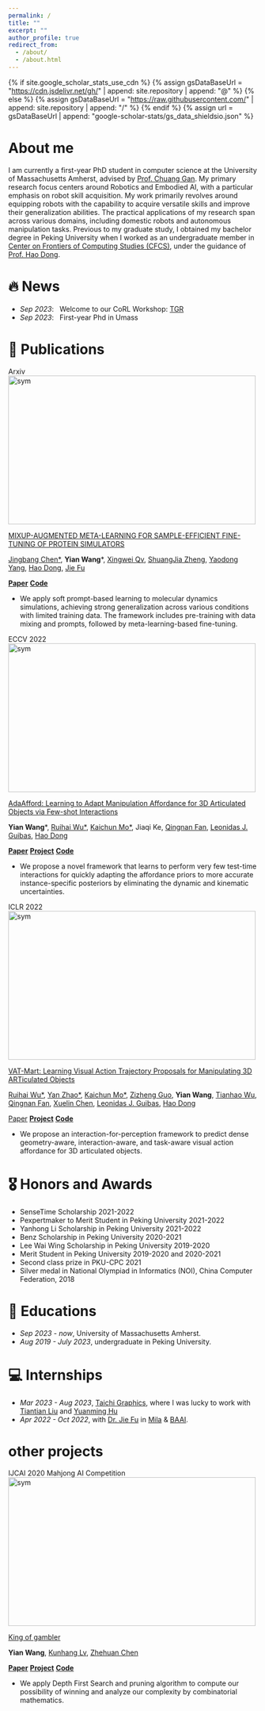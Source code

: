 ```yaml
---
permalink: /
title: ""
excerpt: ""
author_profile: true
redirect_from: 
  - /about/
  - /about.html
---
```


{% if site.google_scholar_stats_use_cdn %}
{% assign gsDataBaseUrl = "https://cdn.jsdelivr.net/gh/" | append: site.repository | append: "@" %}
{% else %}
{% assign gsDataBaseUrl = "https://raw.githubusercontent.com/" | append: site.repository | append: "/" %}
{% endif %}
{% assign url = gsDataBaseUrl | append: "google-scholar-stats/gs_data_shieldsio.json" %}

<span class='anchor' id='about-me'></span>

# About me
I am currently a first-year PhD student in computer science at the University of Massachusetts Amherst, advised by [Prof. Chuang Gan](https://people.csail.mit.edu/ganchuang/).
My primary research focus centers around Robotics and Embodied AI, with a particular emphasis on robot skill acquisition. My work primarily revolves around equipping robots with the capability to acquire versatile skills and improve their generalization abilities. The practical applications of my research span across various domains, including domestic robots and autonomous manipulation tasks.
Previous to my graduate study, I obtained my bachelor degree in Peking University when I worked as an undergraduate member in [Center on Frontiers of Computing Studies (CFCS)](https://cfcs.pku.edu.cn/english/), under the guidance of [Prof. Hao Dong](https://zsdonghao.github.io/).


# 🔥 News
- *Sep 2023*: &nbsp; Welcome to our CoRL Workshop: [TGR](https://generalist-robots.github.io/)
- *Sep 2023*: &nbsp; First-year Phd in Umass

# 📝 Publications 

<div class='paper-box'><div class='paper-box-image'><div><div class="badge">Arxiv</div><img src='https://wangyian-me.github.io/images/mixup.png' alt="sym" width="500" height="300"></div></div>
<div class='paper-box-text' markdown="1">

[MIXUP-AUGMENTED META-LEARNING FOR SAMPLE-EFFICIENT FINE-TUNING OF PROTEIN SIMULATORS](https://browse.arxiv.org/pdf/2308.15116.pdf)

[Jingbang Chen\*](), **Yian Wang***, [Xingwei Qv](), [ShuangJia Zheng](https://prokia.github.io/), [Yaodong Yang](https://www.yangyaodong.com/), [Hao Dong](http://zsdonghao.github.io/), [Jie Fu](https://bigaidream.github.io/)

[**Paper**](https://browse.arxiv.org/pdf/2308.15116.pdf) [**Code**](https://github.com/Jingbang-Chen/mixup-meta-protein-simulators)
- We apply soft prompt-based learning to molecular dynamics simulations, achieving strong generalization across various conditions with limited training data. The framework includes pre-training with data mixing and prompts, followed by meta-learning-based fine-tuning.
</div>
</div>

<div class='paper-box'><div class='paper-box-image'><div><div class="badge">ECCV 2022</div><img src='https://wangyian-me.github.io/images/adagif2.gif' alt="sym" width="500" height="300"></div></div>
<div class='paper-box-text' markdown="1">

[AdaAfford: Learning to Adapt Manipulation Affordance for 3D Articulated Objects via Few-shot Interactions](https://arxiv.org/abs/2112.00246)

**Yian Wang***, [Ruihai Wu\*](https://warshallrho.github.io), [Kaichun Mo\*](https://www.cs.stanford.edu/~kaichun), Jiaqi Ke, [Qingnan Fan](https://fqnchina.github.io/), [Leonidas J. Guibas](https://geometry.stanford.edu/member/guibas/), [Hao Dong](http://zsdonghao.github.io/)

[**Paper**](https://arxiv.org/pdf/2112.00246.pdf) [**Project**](https://hyperplane-lab.github.io/AdaAfford/) [**Code**](https://github.com/wangyian-me/AdaAffordCode)
- We propose a novel framework that learns to perform very few test-time interactions for quickly adapting the affordance priors to more accurate instance-specific posteriors by eliminating the dynamic and kinematic uncertainties.
</div>
</div>

<div class='paper-box'><div class='paper-box-image'><div><div class="badge">ICLR 2022</div><img src='https://wangyian-me.github.io/images/vat_mart.gif' alt="sym" width="500" height="300"></div></div>
<div class='paper-box-text' markdown="1">

[VAT-Mart: Learning Visual Action Trajectory Proposals for Manipulating 3D ARTiculated Objects](https://arxiv.org/abs/2106.14440)

[Ruihai Wu\*](https://warshallrho.github.io), [Yan Zhao\*](https://www.researchgate.net/profile/Yan-Zhao-182), [Kaichun Mo\*](https://www.cs.stanford.edu/~kaichun),
[Zizheng Guo](https://guozz.cn), **Yian Wang**, [Tianhao Wu](https://moistchi.github.io/tianhaowu.github.io/), [Qingnan Fan](https://fqnchina.github.io/), [Xuelin Chen](https://xuelin-chen.github.io/), [Leonidas J. Guibas](https://geometry.stanford.edu/member/guibas/), [Hao Dong](http://zsdonghao.github.io/)

[Paper](https://arxiv.org/pdf/2106.14440.pdf) [**Project**](https://hyperplane-lab.github.io/vat-mart/) [**Code**](https://github.com/warshallrho/VAT-Mart)
- We propose an interaction-for-perception framework to predict dense geometry-aware, interaction-aware, and task-aware visual action affordance for 3D articulated objects.
</div>
</div>

<!-- <div class='paper-box'><div class='paper-box-image'><div><div class="badge">CVPR 2016</div><img src='images/500x300.png' alt="sym" width="100%"></div></div>
<div class='paper-box-text' markdown="1">

[Deep Residual Learning for Image Recognition](https://openaccess.thecvf.com/content_cvpr_2016/papers/He_Deep_Residual_Learning_CVPR_2016_paper.pdf)

**Kaiming He**, Xiangyu Zhang, Shaoqing Ren, Jian Sun

[**Project**](https://scholar.google.com/citations?view_op=view_citation&hl=zh-CN&user=DhtAFkwAAAAJ&citation_for_view=DhtAFkwAAAAJ:ALROH1vI_8AC) <strong><span class='show_paper_citations' data='DhtAFkwAAAAJ:ALROH1vI_8AC'></span></strong>
- Lorem ipsum dolor sit amet, consectetur adipiscing elit. Vivamus ornare aliquet ipsum, ac tempus justo dapibus sit amet. 
</div>
</div> -->

# 🎖 Honors and Awards
- SenseTime Scholarship 2021-2022
- Pexpertmaker to Merit Student in Peking University 2021-2022	
- Yanhong Li Scholarship in Peking University 2021-2022	
- Benz Scholarship in Peking University 2020-2021		
- Lee Wai Wing Scholarship in Peking University 2019-2020
- Merit Student in Peking University 2019-2020 and 2020-2021
- Second class prize in PKU-CPC 2021
- Silver medal in National Olympiad in Informatics (NOI), China Computer Federation, 2018

# 📖 Educations
- *Sep 2023 - now*, University of Massachusetts Amherst. 
- *Aug 2019 - July 2023*, undergraduate in Peking University. 

<!-- # 💬 Invited Talks
- *2021.06*, Lorem ipsum dolor sit amet, consectetur adipiscing elit. Vivamus ornare aliquet ipsum, ac tempus justo dapibus sit amet. 
- *2021.03*, Lorem ipsum dolor sit amet, consectetur adipiscing elit. Vivamus ornare aliquet ipsum, ac tempus justo dapibus sit amet.  \| [\[video\]](https://github.com/) -->

# 💻 Internships
- *Mar 2023 - Aug 2023*, [Taichi Graphics](https://taichi-graphics.com/), where I was lucky to work with [Tiantian Liu](https://tiantianliu.cn/) and [Yuanming Hu](https://yuanming.taichi.graphics/)
- *Apr 2022 - Oct 2022*, with [Dr. Jie Fu](https://bigaidream.github.io/) in [Mila](https://mila.quebec/en/) & [BAAI](https://www.baai.ac.cn/english.html).

# other projects
<div class='paper-box'><div class='paper-box-image'><div><div class="badge">IJCAI 2020 Mahjong AI Competition</div><img src='https://wangyian-me.github.io/images/mahjong.jpg' alt="sym" width="500" height="300"></div></div>
<div class='paper-box-text' markdown="1">

[King of gambler](https://github.com/kylelv2000/mahjong)

**Yian Wang**, [Kunhang Lv](https://github.com/kylelv2000), [Zhehuan Chen](https://acmlczh.github.io/)

[**Paper**](https://www.botzone.org.cn/static/IJCAI2020MahjongPPT/15-King%20of%20gambler-komqaq-paper.pdf) [**Project**](https://kylelv.com/?p=726) [**Code**](https://github.com/kylelv2000/mahjong)
- We apply Depth First Search and pruning algorithm to compute our possibility of winning and analyze our complexity by combinatorial mathematics.
</div>
</div>

<!--
<div class='paper-box'><div class='paper-box-image'><div><div class="badge">Course project</div><img src='https://wangyian-me.github.io/images/pkbg.gif' alt="sym" width="500" height="300"></div></div>
<div class='paper-box-text' markdown="1">

[PKBG](https://github.com/wangyian-me/PKBG)

**Yian Wang**, [Zhehuan Chen](https://acmlczh.github.io/)

[**Project**](https://github.com/wangyian-me/PKBG) [**Code**](https://github.com/wangyian-me/PKBG)
- We self-design the task setting and run reinforcement learning ([TD3](https://github.com/sfujim/TD3)) on two competing agents to see what interesting strategy they will develop.
</div>
</div> -->

